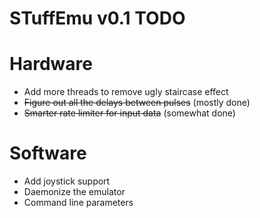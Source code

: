 STuffEmu v0.1 TODO
==================
 
 # Hardware
 - Add more threads to remove ugly staircase effect
 - ~~Figure out all the delays between pulses~~ (mostly done)
 - ~~Smarter rate limiter for input data~~ (somewhat done)
 
 # Software
 - Add joystick support
 - Daemonize the emulator
 - Command line parameters
